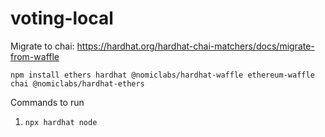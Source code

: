 # voting-local

Migrate to chai: https://hardhat.org/hardhat-chai-matchers/docs/migrate-from-waffle

`npm install ethers hardhat @nomiclabs/hardhat-waffle ethereum-waffle chai @nomiclabs/hardhat-ethers`


Commands to run
1. `npx hardhat node`
